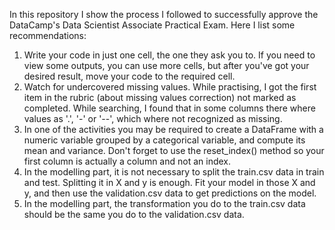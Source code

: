In this repository I show the process I followed to successfully approve the DataCamp's Data Scientist Associate Practical Exam. 
Here I list some recommendations:
1. Write your code in just one cell, the one they ask you to. If you need to view some outputs, you can use more cells, but after you've got your desired result, move your code to the required cell.
2. Watch for undercovered missing values. While practising, I got the first item in the rubric (about missing values correction) not marked as completed. While searching, I found that in some columns there where values as '.', '-' or '--', which where not recognized as missing.
3. In one of the activities you may be required to create a DataFrame with a numeric variable grouped by a categorical variable, and compute its mean and variance. Don't forget to use the reset_index() method so your first column is actually a column and not an index.
4. In the modelling part, it is not necessary to split the train.csv data in train and test. Splitting it in X and y is enough. Fit your model in those X and y, and then use the validation.csv data to get predictions on the model.
5. In the modelling part, the transformation you do to the train.csv data should be the same you do to the validation.csv data.
